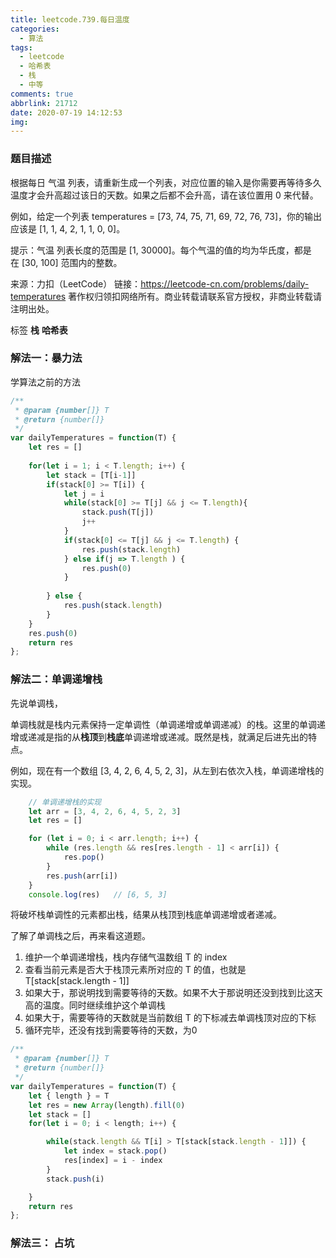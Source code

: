 ```yaml
---
title: leetcode.739.每日温度
categories:
  - 算法
tags:
  - leetcode
  - 哈希表
  - 栈
  - 中等
comments: true
abbrlink: 21712
date: 2020-07-19 14:12:53
img:
---
```

<!--
 * @File: 
 * @Author: 张宏亮 - zhl@xiaoniren.cn
 * @Date: 2019-08-18 15:46:12
 * @LastEditors: 张宏亮<hongliang@yunshan.net>
 * @LastEditTime: 2019-09-22 23:43:38
 * @Description: file content
 * @Versions: 1.0.0
 -->
### 题目描述

根据每日 气温 列表，请重新生成一个列表，对应位置的输入是你需要再等待多久温度才会升高超过该日的天数。如果之后都不会升高，请在该位置用 0 来代替。

例如，给定一个列表 temperatures = [73, 74, 75, 71, 69, 72, 76, 73]，你的输出应该是 [1, 1, 4, 2, 1, 1, 0, 0]。

提示：气温 列表长度的范围是 [1, 30000]。每个气温的值的均为华氏度，都是在 [30, 100] 范围内的整数。

来源：力扣（LeetCode）
链接：https://leetcode-cn.com/problems/daily-temperatures
著作权归领扣网络所有。商业转载请联系官方授权，非商业转载请注明出处。

标签 **栈** **哈希表**

### 解法一：暴力法

学算法之前的方法

```js
/**
 * @param {number[]} T
 * @return {number[]}
 */
var dailyTemperatures = function(T) {
    let res = []
    
    for(let i = 1; i < T.length; i++) {
        let stack = [T[i-1]]
        if(stack[0] >= T[i]) {
            let j = i
            while(stack[0] >= T[j] && j <= T.length){
                stack.push(T[j])
                j++
            }
            if(stack[0] <= T[j] && j <= T.length) {
                res.push(stack.length)
            } else if(j => T.length ) {
                res.push(0)
            }
            
        } else {
            res.push(stack.length)
        }
    }
    res.push(0)
    return res
};
```

### 解法二：单调递增栈

先说单调栈，

单调栈就是栈内元素保持一定单调性（单调递增或单调递减）的栈。这里的单调递增或递减是指的从**栈顶**到**栈底**单调递增或递减。既然是栈，就满足后进先出的特点。

例如，现在有一个数组 [3, 4, 2, 6, 4, 5, 2, 3]，从左到右依次入栈，单调递增栈的实现。

```js
    // 单调递增栈的实现
    let arr = [3, 4, 2, 6, 4, 5, 2, 3]
    let res = []

    for (let i = 0; i < arr.length; i++) {
        while (res.length && res[res.length - 1] < arr[i]) {
            res.pop()
        }
        res.push(arr[i])
    }
    console.log(res)   // [6, 5, 3]
```
将破坏栈单调性的元素都出栈，结果从栈顶到栈底单调递增或者递减。


了解了单调栈之后，再来看这道题。

1. 维护一个单调递增栈，栈内存储气温数组 T 的 index
2. 查看当前元素是否大于栈顶元素所对应的 T 的值，也就是 T[stack[stack.length - 1]]
3. 如果大于，那说明找到需要等待的天数。如果不大于那说明还没到找到比这天高的温度。同时继续维护这个单调栈
4. 如果大于，需要等待的天数就是当前数组 T 的下标减去单调栈顶对应的下标
5. 循环完毕，还没有找到需要等待的天数，为0

```js
/**
 * @param {number[]} T
 * @return {number[]}
 */
var dailyTemperatures = function(T) {
    let { length } = T
    let res = new Array(length).fill(0)
    let stack = []
    for(let i = 0; i < length; i++) {

        while(stack.length && T[i] > T[stack[stack.length - 1]]) {
            let index = stack.pop()
            res[index] = i - index
        }
        stack.push(i)

    }
    return res
};
```

### 解法三： 占坑